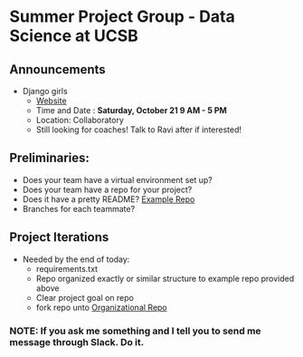 # Summer Project Group - Data Science at UCSB 

## **Announcements**
+ Django girls
	+ [Website](https://djangogirls.org/)
	+ Time and Date : **Saturday, October 21 9 AM - 5 PM**
	+ Location: Collaboratory 
	+ Still looking for coaches! Talk to Ravi after if interested! 

## Preliminaries:
+ Does your team have a virtual environment set up?
+ Does your team have a repo for your project?
+ Does it have a pretty README?
	[Example Repo](https://github.com/raviolli77/practice_DS_project_repo)
+ Branches for each teammate?

## Project Iterations
+ Needed by the end of today:
	+ requirements.txt
	+ Repo organized exactly or similar structure to example repo provided above
	+ Clear project goal on repo
	+ fork repo unto [Organizational Repo](https://github.com/UCSB-dataScience-ProjectGroup)


### NOTE: If you ask me something and I tell you to send me message through Slack. Do it.

